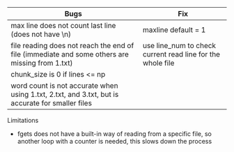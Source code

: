 | Bugs                                                                                             | Fix                                                        |
| ------------------------------------------------------------------------------------------------ | ---------------------------------------------------------- |
| max line does not count last line (does not have \n)                                             | maxline default = 1                                        |
| file reading does not reach the end of file (immediate and some others are missing from 1.txt)   | use line_num to check current read line for the whole file |
| chunk_size is 0 if lines <= np                                                                   |                                                            |
| word count is not accurate when using 1.txt, 2.txt, and 3.txt, but is accurate for smaller files |                                                            |

Limitations

- fgets does not have a built-in way of reading from a specific file, so another loop with a counter is needed, this slows down the process
